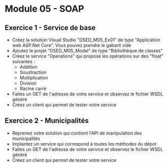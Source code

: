 # Module 05 - SOAP

## Exercice 1 - Service de base

- Créez la solution Visual Studio "DSED_M05_Ex01" de type "Application web ASP.Net Core". Vous pouvez prendre le gabarit vide
- Ajoutez le projet "DSED_M05_Model" de type "Bibliothèque de classes"
- Créez le service "Operations" qui propose les opérations sur des "float" suivantes :
  - Addition
  - Soustraction
  - Multiplication
  - Division
  - Racine carré
- Faites un GET de l'adresse de votre service et observez le fichier WSDL généré
- Créez un client qui permet de tester votre service

## Exercice 2 - Municipalités

- Reprenez votre solution qui contient l'API de manipulation des municipalités
- Implantez un service qui correspond à toutes les méthodes du dépot
- Faites un GET de l'adresse de votre service et observez le fichier WSDL généré
- Créez un client qui permet de tester votre service
